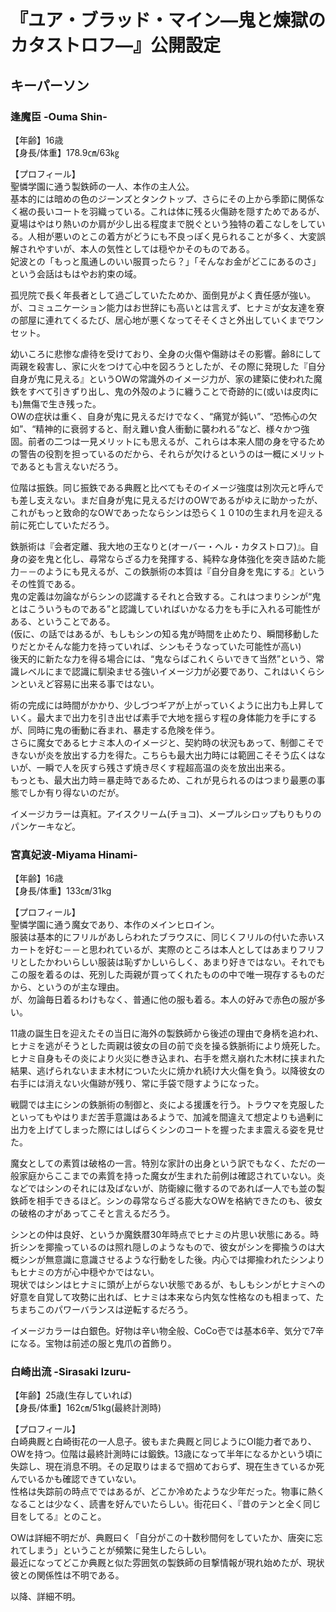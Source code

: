 # 『ユア・ブラッド・マイン―鬼と煉獄のカタストロフ―』公開設定
## キーパーソン
### 逢魔臣 -Ouma Shin-
【年齢】16歳  
【身長/体重】178.9㎝/63㎏  

【プロフィール】  
聖憐学園に通う製鉄師の一人、本作の主人公。  
基本的には暗めの色のジーンズとタンクトップ、さらにその上から季節に関係なく裾の長いコートを羽織っている。これは体に残る火傷跡を隠すためであるが、夏場はやはり熱いのか肩が少し出る程度まで脱ぐという独特の着こなしをしている。人相が悪いのとこの着方がどうにも不良っぽく見られることが多く、大変誤解されやすいが、本人の気性としては穏やかそのものである。  
妃波との「もっと風通しのいい服買ったら？」「そんなお金がどこにあるのさ」という会話はもはやお約束の域。

孤児院で長く年長者として過ごしていたためか、面倒見がよく責任感が強い。が、コミュニケーション能力はお世辞にも高いとは言えず、ヒナミが女友達を寮の部屋に連れてくるたび、居心地が悪くなってそそくさと外出していくまでワンセット。

幼いころに悲惨な虐待を受けており、全身の火傷や傷跡はその影響。齢8にして両親を殺害し、家に火をつけて心中を図ろうとしたが、その際に発現した『自分自身が鬼に見える』というOWの常識外のイメージ力が、家の建築に使われた魔鉄をすべて引きずり出し、鬼の外殻のように纏うことで奇跡的に(或いは皮肉にも)無傷で生き残った。  
OWの症状は重く、自身が鬼に見えるだけでなく、“痛覚が鈍い”、“恐怖心の欠如”、“精神的に衰弱すると、耐え難い食人衝動に襲われる”など、様々かつ強固。前者の二つは一見メリットにも思えるが、これらは本来人間の身を守るための警告の役割を担っているのだから、それらが欠けるというのは一概にメリットであるとも言えないだろう。

位階は振鉄。同じ振鉄である典厩と比べてもそのイメージ強度は別次元と呼んでも差し支えない。まだ自身が鬼に見えるだけのOWであるがゆえに助かったが、これがもっと致命的なOWであったならシンは恐らく１０10の生まれ月を迎える前に死亡していただろう。

鉄脈術は『会者定離、我大地の王なりと(オーバー・ヘル・カタストロフ)』。自身の姿を鬼と化し、尋常ならざる力を発揮する、純粋な身体強化を突き詰めた能力－－のようにも見えるが、この鉄脈術の本質は『自分自身を鬼にする』というその性質である。  
鬼の定義は勿論ながらシンの認識するそれと合致する。これはつまりシンが“鬼とはこういうものである”と認識していればいかなる力をも手に入れる可能性がある、ということである。  
(仮に、の話ではあるが、もしもシンの知る鬼が時間を止めたり、瞬間移動したりだとかそんな能力を持っていれば、シンもそうなっていた可能性が高い)  
後天的に新たな力を得る場合には、“鬼ならばこれくらいできて当然”という、常識レベルにまで認識に馴染ませる強いイメージ力が必要であり、これはいくらシンといえど容易に出来る事ではない。

術の完成には時間がかかり、少しづつギアが上がっていくように出力も上昇していく。最大まで出力を引き出せば素手で大地を揺らす程の身体能力を手にするが、同時に鬼の衝動に呑まれ、暴走する危険を伴う。  
さらに魔女であるヒナミ本人のイメージと、契約時の状況もあって、制御こそできないが炎を放出する力を得た。こちらも最大出力時には範囲こそそう広くはないが、一瞬で人を灰すら残さず焼き尽くす程超高温の炎を放出出来る。  
もっとも、最大出力時＝暴走時であるため、これが見られるのはつまり最悪の事態でしか有り得ないのだが。

イメージカラーは真紅。アイスクリーム(チョコ)、メープルシロップもりもりのパンケーキなど。

### 宮真妃波-Miyama Hinami-
【年齢】16歳  
【身長/体重】133㎝/31kg

【プロフィール】  
聖憐学園に通う魔女であり、本作のメインヒロイン。  
服装は基本的にフリルがあしらわれたブラウスに、同じくフリルの付いた赤いスカートを好む－－と思われているが、実際のところは本人としてはあまりフリフリとしたかわいらしい服装は恥ずかしいらしく、あまり好きではない。それでもこの服を着るのは、死別した両親が買ってくれたものの中で唯一現存するものだから、というのが主な理由。  
が、勿論毎日着るわけもなく、普通に他の服も着る。本人の好みで赤色の服が多い。

11歳の誕生日を迎えたその当日に海外の製鉄師から後述の理由で身柄を追われ、ヒナミを逃がそうとした両親は彼女の目の前で炎を操る鉄脈術により焼死した。  
ヒナミ自身もその炎により火災に巻き込まれ、右手を燃え崩れた木材に挟まれた結果、逃げられないまま木材についた火に焼かれ続け大火傷を負う。以降彼女の右手には消えない火傷跡が残り、常に手袋で隠すようになった。

戦闘では主にシンの鉄脈術の制御と、炎による援護を行う。トラウマを克服したといってもやはりまだ苦手意識はあるようで、加減を間違えて想定よりも過剰に出力を上げてしまった際にはしばらくシンのコートを握ったまま震える姿を見せた。

魔女としての素質は破格の一言。特別な家計の出身という訳でもなく、ただの一般家庭からここまでの素質を持った魔女が生まれた前例は確認されていない。炎などではシンのそれには及ばないが、防衛線に徹するのであれば一人でも並の製鉄師を相手できるほど。シンの尋常ならざる膨大なOWを格納できたのも、彼女の破格の才があってこそと言えるだろう。

シンとの仲は良好、というか魔鉄暦30年時点でヒナミの片思い状態にある。時折シンを揶揄っているのは照れ隠しのようなもので、彼女がシンを揶揄うのは大概シンが無意識に意識させるような行動をした後。内心では揶揄われたシンよりもヒナミの方が心中穏やかではない。  
現状ではシンはヒナミに頭が上がらない状態であるが、もしもシンがヒナミへの好意を自覚して攻勢に出れば、ヒナミは本来なら内気な性格なのも相まって、たちまちこのパワーバランスは逆転するだろう。

イメージカラーは白銀色。好物は辛い物全般、CoCo壱では基本6辛、気分で7辛になる。宝物は前述の服と鬼爪の首飾り。

### 白崎出流 -Sirasaki Izuru-
【年齢】25歳(生存していれば)  
【身長/体重】162㎝/51kg(最終計測時)

【プロフィール】  
白崎典厩と白崎街花の一人息子。彼もまた典厩と同じようにOI能力者であり、OWを持つ。位階は最終計測時には鍛鉄。13歳になって半年になるかという頃に失踪し、現在消息不明。その足取りはまるで掴めておらず、現在生きているか死んでいるかも確認できていない。  
性格は失踪前の時点でではあるが、どこか冷めたような少年だった。物事に熱くなることは少なく、読書を好んでいたらしい。街花曰く、『昔のテンと全く同じ目をしてる』とのこと。

OWは詳細不明だが、典厩曰く「自分がこの十数秒間何をしていたか、唐突に忘れてしまう」ということが頻繁に発生したらしい。  
最近になってどこか典厩と似た雰囲気の製鉄師の目撃情報が現れ始めたが、現状彼との関係性は不明である。

以降、詳細不明。